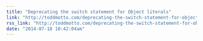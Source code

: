 ```yaml
---
title: "Deprecating the switch statement for Object literals"
link: "http://toddmotto.com/deprecating-the-switch-statement-for-object-literals/"
rss_link: "http://toddmotto.com/deprecating-the-switch-statement-for-object-literals/"
date: "2014-07-18 10:42:04am"
---
```


